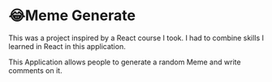 # 😂Meme Generate
This was a project inspired by a React course I took. I had to combine skills I learned in React in this application.

This Application allows people to generate a random Meme and write comments on it.

